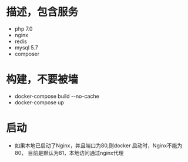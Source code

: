 # 描述，包含服务
* php 7.0
* nginx
* redis 
* mysql 5.7
* composer

# 构建，不要被墙
* docker-compose build --no-cache
* docker-compose up

# 启动
* 如果本地已启动了Nginx，并且端口为80,则docker 启动时，Nginx不能为80， 目前是默认为81，本地访问通过nginx代理

